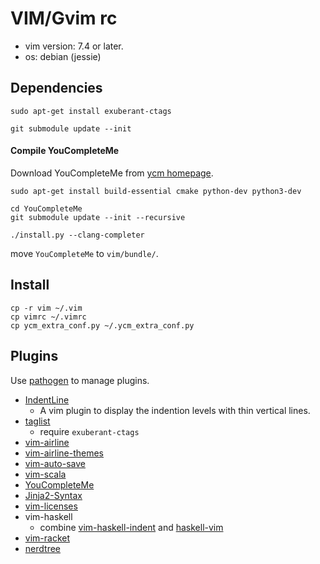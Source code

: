 VIM/Gvim rc
===========

- vim version: 7.4 or later.
- os: debian (jessie)


## Dependencies

```
sudo apt-get install exuberant-ctags

git submodule update --init
```

#### Compile YouCompleteMe

Download YouCompleteMe from [ycm homepage](https://github.com/Valloric/YouCompleteMe). 

```
sudo apt-get install build-essential cmake python-dev python3-dev

cd YouCompleteMe
git submodule update --init --recursive

./install.py --clang-completer
```

move `YouCompleteMe` to `vim/bundle/`.


## Install

```
cp -r vim ~/.vim
cp vimrc ~/.vimrc
cp ycm_extra_conf.py ~/.ycm_extra_conf.py
```


## Plugins

Use [pathogen](https://github.com/tpope/vim-pathogen) to manage plugins.

- [IndentLine](https://github.com/Yggdroot/indentLine)
    * A vim plugin to display the indention levels with thin vertical lines.
- [taglist](https://github.com/vim-scripts/taglist.vim)
    * require `exuberant-ctags`
- [vim-airline](https://github.com/vim-airline/vim-airline)
- [vim-airline-themes](https://github.com/vim-airline/vim-airline-themes)
- [vim-auto-save](https://github.com/vim-scripts/vim-auto-save)
- [vim-scala](https://github.com/derekwyatt/vim-scala)
- [YouCompleteMe](https://github.com/Valloric/YouCompleteMe)
- [Jinja2-Syntax](https://github.com/Glench/Vim-Jinja2-Syntax)
- [vim-licenses](https://github.com/antoyo/vim-licenses)
- vim-haskell
    * combine [vim-haskell-indent](https://github.com/itchyny/vim-haskell-indent) and [haskell-vim](https://github.com/neovimhaskell/haskell-vim)
- [vim-racket](https://github.com/wlangstroth/vim-racket)
- [nerdtree](https://github.com/scrooloose/nerdtree)

